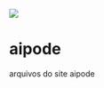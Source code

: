  ![](http://servidorteste.tvnoar.tv/gleidsonTeste/aipode/img/logo-aipode.png)


# aipode
arquivos do site aipode
